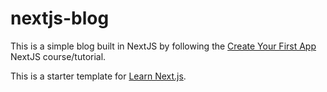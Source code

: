 # nextjs-blog

This is a simple blog built in NextJS by following the [Create Your First App](https://nextjs.org/learn/basics/create-nextjs-app) NextJS course/tutorial.

This is a starter template for [Learn Next.js](https://nextjs.org/learn).
